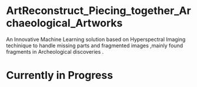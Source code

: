 # ArtReconstruct_Piecing_together_Archaeological_Artworks
An Innovative Machine Learning solution based on Hyperspectral Imaging techinique to handle missing parts and fragmented images ,mainly found fragments in Archeological discoveries .

# Currently in Progress
